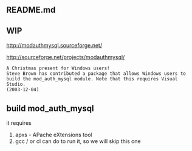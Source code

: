 ## README.md

## WIP 

http://modauthmysql.sourceforge.net/


http://sourceforge.net/projects/modauthmysql/


```
A Christmas present for Windows users! 
Steve Brown has contributed a package that allows Windows users to build the mod_auth_mysql module. Note that this requires Visual Studio. 
(2003-12-04) 
```


## build mod_auth_mysql

it requires 

1. apxs - APache eXtensions tool
2. gcc / or cl can do to run it, so we will skip this one